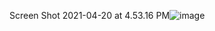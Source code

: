 
Screen Shot 2021-04-20 at 4.53.16 PM![image](https://user-images.githubusercontent.com/66962689/115468656-02c00780-a1f9-11eb-8ee6-514119d6062f.png)
